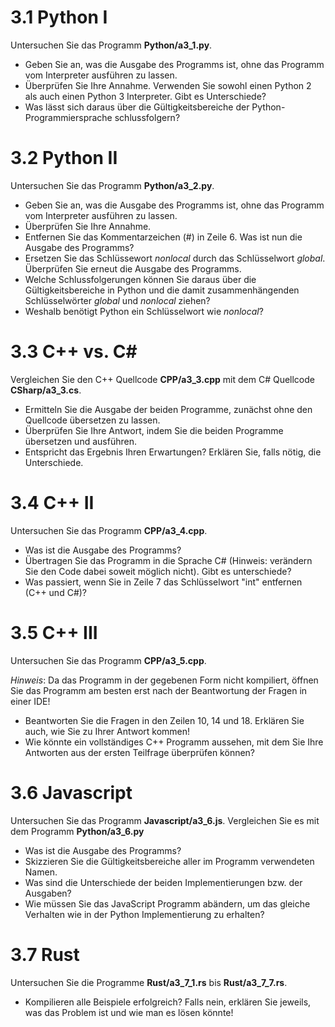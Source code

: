 
# 3.1 Python I

Untersuchen Sie das Programm **Python/a3_1.py**.

* Geben Sie an, was die Ausgabe des Programms ist, ohne das Programm vom Interpreter ausführen zu lassen.
* Überprüfen Sie Ihre Annahme. Verwenden Sie sowohl einen Python 2 als auch einen Python 3 Interpreter.
  Gibt es Unterschiede?
* Was lässt sich daraus über die Gültigkeitsbereiche der Python-Programmiersprache schlussfolgern?

# 3.2 Python II

Untersuchen Sie das Programm **Python/a3_2.py**.

* Geben Sie an, was die Ausgabe des Programms ist, ohne das Programm vom
  Interpreter ausführen zu lassen.
* Überprüfen Sie Ihre Annahme.
* Entfernen Sie das Kommentarzeichen (#) in Zeile 6. Was ist nun die Ausgabe des
  Programms?
* Ersetzen Sie das Schlüssewort *nonlocal* durch das Schlüsselwort *global*.
  Überprüfen Sie erneut die Ausgabe des Programms.
* Welche Schlussfolgerungen können Sie daraus über die Gültigkeitsbereiche
  in Python und die damit zusammenhängenden Schlüsselwörter *global* und *nonlocal*
  ziehen?
* Weshalb benötigt Python ein Schlüsselwort wie *nonlocal*?

# 3.3 C++ vs. C#

Vergleichen Sie den C++ Quellcode **CPP/a3_3.cpp** mit dem C# Quellcode **CSharp/a3_3.cs**.

* Ermitteln Sie die Ausgabe der beiden Programme, zunächst ohne den Quellcode übersetzen zu lassen.
* Überprüfen Sie Ihre Antwort, indem Sie die beiden Programme übersetzen und ausführen.
* Entspricht das Ergebnis Ihren Erwartungen? Erklären Sie, falls nötig, die Unterschiede.

# 3.4 C++ II

Untersuchen Sie das Programm **CPP/a3_4.cpp**.

* Was ist die Ausgabe des Programms?
* Übertragen Sie das Programm in die Sprache C# (Hinweis: verändern Sie den Code dabei soweit möglich nicht).
  Gibt es unterschiede?
* Was passiert, wenn Sie in Zeile 7 das Schlüsselwort "int" entfernen (C++ und C#)?

# 3.5 C++ III

Untersuchen Sie das Programm **CPP/a3_5.cpp**.

*Hinweis*: Da das Programm in der gegebenen Form nicht kompiliert, öffnen Sie das
Programm am besten erst nach der Beantwortung der Fragen in einer IDE!

* Beantworten Sie die Fragen in den Zeilen 10, 14 und 18. Erklären Sie auch, wie Sie zu Ihrer Antwort kommen!
* Wie könnte ein vollständiges C++ Programm aussehen, mit dem Sie Ihre Antworten aus der ersten Teilfrage überprüfen können?

# 3.6 Javascript

Untersuchen Sie das Programm **Javascript/a3_6.js**. Vergleichen Sie es mit dem Programm **Python/a3_6.py**

* Was ist die Ausgabe des Programms?
* Skizzieren Sie die Gültigkeitsbereiche aller im Programm verwendeten Namen.
* Was sind die Unterschiede der beiden Implementierungen bzw. der Ausgaben?
* Wie müssen Sie das JavaScript Programm abändern, um das gleiche Verhalten wie in der Python Implementierung zu erhalten?

# 3.7 Rust

Untersuchen Sie die Programme **Rust/a3_7_1.rs** bis **Rust/a3_7_7.rs**.

* Kompilieren alle Beispiele erfolgreich? Falls nein, erklären Sie jeweils, was
  das Problem ist und wie man es lösen könnte!


